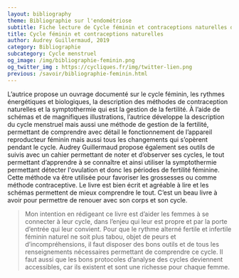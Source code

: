 ```yaml
---
layout: bibliography
theme: Bibliographie sur l'endométriose
subtitle: Fiche lecture de Cycle féminin et contraceptions naturelles d'Audrey Guillermaud
title: Cycle féminin et contraceptions naturelles
author: Audrey Guillermaud, 2019
category: Bibliographie
subcategory: Cycle menstruel
og_image: /img/bibliographie-feminin.png
og_twitter_img : https://cycliques.fr/img/twitter-lien.png
previous: /savoir/bibliographie-feminin.html
---
```

L’autrice propose un ouvrage documenté sur le cycle féminin, les rythmes énergétiques et biologiques, la description des méthodes de contraception naturelles et la symptothermie qui est la gestion de la fertilité. À l’aide de schémas et de magnifiques illustrations, l’autrice développe la description du cycle menstruel mais aussi une méthode de gestion de la fertilité, permettant de comprendre avec détail le fonctionnement de l’appareil reproducteur féminin mais aussi tous les changements qui s’opèrent pendant le cycle. Audrey Guillermaud propose également ses outils de suivis avec un cahier permettant de noter et d’observer ses cycles, le tout permettant d’apprendre à se connaître et ainsi utiliser la symptothermie permettant détecter l'ovulation et donc les périodes de fertilité féminine. Cette méthode va être utilisée pour favoriser les grossesses ou comme méthode contraceptive. Le livre est bien écrit et agréable à lire et les schémas permettent de mieux comprendre le tout. C’est un beau livre à avoir pour permettre de renouer avec son corps et son cycle.

>Mon intention en rédigeant ce livre est d’aider les femmes à se connecter à leur cycle, dans l’enjeu qui leur est propre et par la porte d’entrée qui leur convient. Pour que le rythme alterné fertile et infertile féminin naturel ne soit plus tabou, objet de peurs et d’incompréhensions, il faut disposer des bons outils et de tous les renseignements nécessaires permettant de comprendre ce cycle. Il faut aussi que les bons protocoles d’analyse des cycles deviennent accessibles, car ils existent et sont une richesse pour chaque femme.